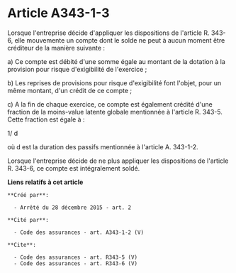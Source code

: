 # Article A343-1-3

Lorsque l'entreprise décide d'appliquer les dispositions de l'article R. 343-6, elle mouvemente un compte dont le solde ne
peut à aucun moment être créditeur de la manière suivante : 

a) Ce compte est débité d'une somme égale au montant de la dotation à la provision pour risque d'exigibilité de l'exercice ; 

b) Les reprises de provisions pour risque d'exigibilité font l'objet, pour un même montant, d'un crédit de ce compte ; 

c) A la fin de chaque exercice, ce compte est également crédité d'une fraction de la moins-value latente globale mentionnée à
l'article R. 343-5. Cette fraction est égale à : 

1/ d 

où d est la duration des passifs mentionnée à l'article A. 343-1-2. 

Lorsque l'entreprise décide de ne plus appliquer les dispositions de l'article R. 343-6, ce compte est intégralement soldé.

**Liens relatifs à cet article**

	**Créé par**:

	  - Arrêté du 28 décembre 2015 - art. 2

	**Cité par**:

	  - Code des assurances - art. A343-1-2 (V)

	**Cite**:

	  - Code des assurances - art. R343-5 (V)
	  - Code des assurances - art. R343-6 (V)
